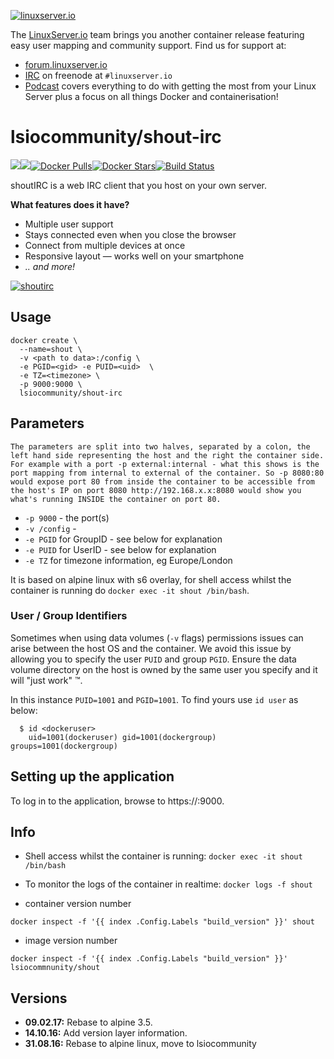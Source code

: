 [linuxserverurl]: https://linuxserver.io
[forumurl]: https://forum.linuxserver.io
[ircurl]: https://www.linuxserver.io/irc/
[podcasturl]: https://www.linuxserver.io/podcast/
[appurl]: http://shout-irc.com/
[hub]: https://hub.docker.com/r/lsiocommunity/shout-irc/

[![linuxserver.io](https://raw.githubusercontent.com/linuxserver/docker-templates/master/linuxserver.io/img/linuxserver_medium.png)][linuxserverurl]

The [LinuxServer.io][linuxserverurl] team brings you another container release featuring easy user mapping and community support. Find us for support at:
* [forum.linuxserver.io][forumurl]
* [IRC][ircurl] on freenode at `#linuxserver.io`
* [Podcast][podcasturl] covers everything to do with getting the most from your Linux Server plus a focus on all things Docker and containerisation!

# lsiocommunity/shout-irc
[![](https://images.microbadger.com/badges/version/lsiocommunity/shout-irc.svg)](https://microbadger.com/images/lsiocommunity/shout-irc "Get your own version badge on microbadger.com")[![](https://images.microbadger.com/badges/image/lsiocommunity/shout-irc.svg)](http://microbadger.com/images/lsiocommunity/shout-irc "Get your own image badge on microbadger.com")[![Docker Pulls](https://img.shields.io/docker/pulls/lsiocommunity/shout-irc.svg)][hub][![Docker Stars](https://img.shields.io/docker/stars/lsiocommunity/shout-irc.svg)][hub][![Build Status](http://jenkins.linuxserver.io:8080/buildStatus/icon?job=Dockers/Community/lsiocommunity-shout-irc)](http://jenkins.linuxserver.io:8080/job/Dockers/job/Community/job/lsiocommunity-shout-irc/)

shoutIRC is a web IRC client that you host on your own server.

__What features does it have?__  
- Multiple user support
- Stays connected even when you close the browser
- Connect from multiple devices at once
- Responsive layout — works well on your smartphone
- _.. and more!_

[![shoutirc](https://raw.githubusercontent.com/linuxserver/community-templates/master/lsiocommunity/img/shout-icon.png)][appurl]

## Usage

```
docker create \
  --name=shout \
  -v <path to data>:/config \
  -e PGID=<gid> -e PUID=<uid>  \
  -e TZ=<timezone> \
  -p 9000:9000 \
  lsiocommunity/shout-irc
```

## Parameters

`The parameters are split into two halves, separated by a colon, the left hand side representing the host and the right the container side. 
For example with a port -p external:internal - what this shows is the port mapping from internal to external of the container.
So -p 8080:80 would expose port 80 from inside the container to be accessible from the host's IP on port 8080
http://192.168.x.x:8080 would show you what's running INSIDE the container on port 80.`


* `-p 9000` - the port(s)
* `-v /config` -
* `-e PGID` for GroupID - see below for explanation
* `-e PUID` for UserID - see below for explanation
* `-e TZ` for timezone information, eg Europe/London

It is based on alpine linux with s6 overlay, for shell access whilst the container is running do `docker exec -it shout /bin/bash`.

### User / Group Identifiers

Sometimes when using data volumes (`-v` flags) permissions issues can arise between the host OS and the container. We avoid this issue by allowing you to specify the user `PUID` and group `PGID`. Ensure the data volume directory on the host is owned by the same user you specify and it will "just work" ™.

In this instance `PUID=1001` and `PGID=1001`. To find yours use `id user` as below:

```
  $ id <dockeruser>
    uid=1001(dockeruser) gid=1001(dockergroup) groups=1001(dockergroup)
```

## Setting up the application

To log in to the application, browse to https://<hostip>:9000.

## Info

* Shell access whilst the container is running: `docker exec -it shout /bin/bash`
* To monitor the logs of the container in realtime: `docker logs -f shout`

* container version number 

`docker inspect -f '{{ index .Config.Labels "build_version" }}' shout`

* image version number

`docker inspect -f '{{ index .Config.Labels "build_version" }}' lsiocommnunity/shout`


## Versions

+ **09.02.17:** Rebase to alpine 3.5.
+ **14.10.16:** Add version layer information.
+ **31.08.16:** Rebase to alpine linux, move to lsiocommunity
